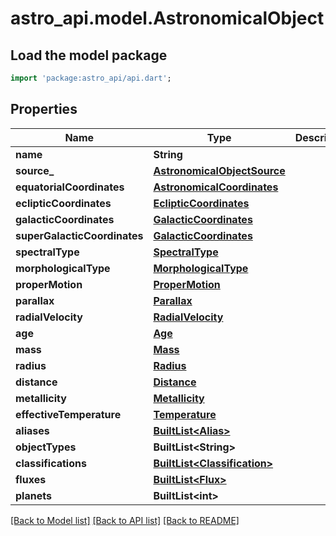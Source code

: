 # astro_api.model.AstronomicalObject

## Load the model package
```dart
import 'package:astro_api/api.dart';
```

## Properties
Name | Type | Description | Notes
------------ | ------------- | ------------- | -------------
**name** | **String** |  | [optional] 
**source_** | [**AstronomicalObjectSource**](AstronomicalObjectSource.md) |  | [optional] 
**equatorialCoordinates** | [**AstronomicalCoordinates**](AstronomicalCoordinates.md) |  | [optional] 
**eclipticCoordinates** | [**EclipticCoordinates**](EclipticCoordinates.md) |  | [optional] 
**galacticCoordinates** | [**GalacticCoordinates**](GalacticCoordinates.md) |  | [optional] 
**superGalacticCoordinates** | [**GalacticCoordinates**](GalacticCoordinates.md) |  | [optional] 
**spectralType** | [**SpectralType**](SpectralType.md) |  | [optional] 
**morphologicalType** | [**MorphologicalType**](MorphologicalType.md) |  | [optional] 
**properMotion** | [**ProperMotion**](ProperMotion.md) |  | [optional] 
**parallax** | [**Parallax**](Parallax.md) |  | [optional] 
**radialVelocity** | [**RadialVelocity**](RadialVelocity.md) |  | [optional] 
**age** | [**Age**](Age.md) |  | [optional] 
**mass** | [**Mass**](Mass.md) |  | [optional] 
**radius** | [**Radius**](Radius.md) |  | [optional] 
**distance** | [**Distance**](Distance.md) |  | [optional] 
**metallicity** | [**Metallicity**](Metallicity.md) |  | [optional] 
**effectiveTemperature** | [**Temperature**](Temperature.md) |  | [optional] 
**aliases** | [**BuiltList&lt;Alias&gt;**](Alias.md) |  | [optional] 
**objectTypes** | **BuiltList&lt;String&gt;** |  | 
**classifications** | [**BuiltList&lt;Classification&gt;**](Classification.md) |  | [optional] 
**fluxes** | [**BuiltList&lt;Flux&gt;**](Flux.md) |  | [optional] 
**planets** | **BuiltList&lt;int&gt;** |  | 

[[Back to Model list]](../README.md#documentation-for-models) [[Back to API list]](../README.md#documentation-for-api-endpoints) [[Back to README]](../README.md)


